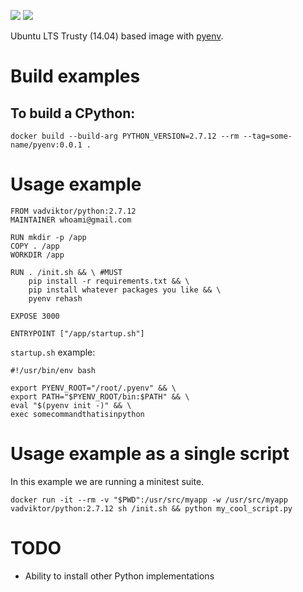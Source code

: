 [![](https://images.microbadger.com/badges/version/vadviktor/python.svg)](https://microbadger.com/images/vadviktor/python "Get your own version badge on microbadger.com") [![](https://images.microbadger.com/badges/image/vadviktor/python.svg)](https://microbadger.com/images/vadviktor/python "Get your own image badge on microbadger.com")

Ubuntu LTS Trusty (14.04) based image with [pyenv](https://github.com/yyuu/pyenv).

# Build examples

## To build a CPython:

`docker build --build-arg PYTHON_VERSION=2.7.12 --rm --tag=some-name/pyenv:0.0.1 .`

# Usage example

```
FROM vadviktor/python:2.7.12
MAINTAINER whoami@gmail.com

RUN mkdir -p /app
COPY . /app
WORKDIR /app

RUN . /init.sh && \ #MUST
    pip install -r requirements.txt && \
    pip install whatever packages you like && \
    pyenv rehash

EXPOSE 3000

ENTRYPOINT ["/app/startup.sh"]
```

`startup.sh` example:

```
#!/usr/bin/env bash

export PYENV_ROOT="/root/.pyenv" && \
export PATH="$PYENV_ROOT/bin:$PATH" && \
eval "$(pyenv init -)" && \
exec somecommandthatisinpython
```

# Usage example as a single script

In this example we are running a minitest suite.

`docker run -it --rm -v "$PWD":/usr/src/myapp -w /usr/src/myapp vadviktor/python:2.7.12 sh /init.sh && python my_cool_script.py`

# TODO

* Ability to install other Python implementations
